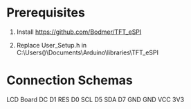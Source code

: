 # Prerequisites

1. Install https://github.com/Bodmer/TFT_eSPI

2. Replace User_Setup.h in C:\Users\(<UserName>)\Documents\Arduino\libraries\TFT_eSPI

# Connection Schemas
LCD	Board
DC	D1
RES	D0
SCL	D5
SDA	D7
GND	GND
VCC	3V3

